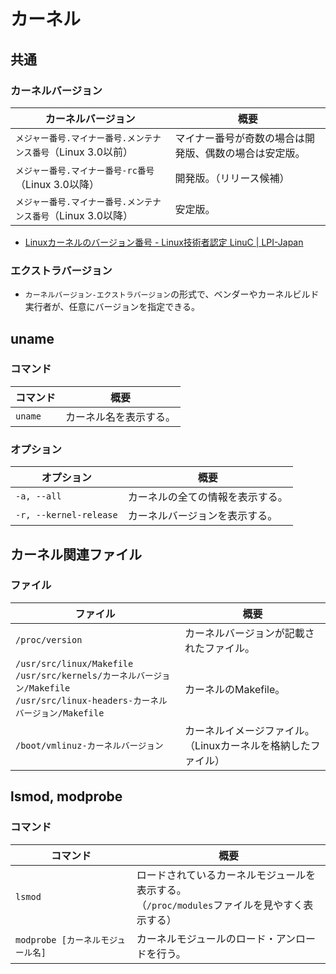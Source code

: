 # カーネル

## 共通

### カーネルバージョン

| カーネルバージョン                                           | 概要                                                   |
| ------------------------------------------------------------ | ------------------------------------------------------ |
| `メジャー番号.マイナー番号.メンテナンス番号`（Linux 3.0以前） | マイナー番号が奇数の場合は開発版、偶数の場合は安定版。 |
| `メジャー番号.マイナー番号-rc番号`（Linux 3.0以降）          | 開発版。（リリース候補）                               |
| `メジャー番号.マイナー番号.メンテナンス番号`（Linux 3.0以降） | 安定版。                                               |

- [Linuxカーネルのバージョン番号 - Linux技術者認定 LinuC | LPI-Japan](https://linuc.org/study/knowledge/551/)

### エクストラバージョン

- `カーネルバージョン-エクストラバージョン`の形式で、ベンダーやカーネルビルド実行者が、任意にバージョンを指定できる。

## uname

### コマンド

| コマンド | 概要                   |
| -------- | ---------------------- |
| `uname`  | カーネル名を表示する。 |

### オプション

| オプション             | 概要                             |
| ---------------------- | -------------------------------- |
| `-a, --all`            | カーネルの全ての情報を表示する。 |
| `-r, --kernel-release` | カーネルバージョンを表示する。   |

## カーネル関連ファイル

### ファイル

| ファイル                                                     | 概要                                                         |
| ------------------------------------------------------------ | ------------------------------------------------------------ |
| `/proc/version`                                              | カーネルバージョンが記載されたファイル。                     |
| `/usr/src/linux/Makefile`<br />`/usr/src/kernels/カーネルバージョン/Makefile`<br />`/usr/src/linux-headers-カーネルバージョン/Makefile` | カーネルのMakefile。                                         |
| `/boot/vmlinuz-カーネルバージョン`                           | カーネルイメージファイル。（Linuxカーネルを格納したファイル） |

## lsmod, modprobe

### コマンド

| コマンド                          | 概要                                                         |
| --------------------------------- | ------------------------------------------------------------ |
| `lsmod`                           | ロードされているカーネルモジュールを表示する。<br/>（`/proc/modules`ファイルを見やすく表示する） |
| `modprobe [カーネルモジュール名]` | カーネルモジュールのロード・アンロードを行う。               |

